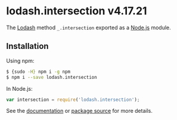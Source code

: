 # lodash.intersection v4.17.21

The [Lodash](https://lodash.com/) method `_.intersection` exported as a [Node.js](https://nodejs.org/) module.

## Installation

Using npm:
```bash
$ {sudo -H} npm i -g npm
$ npm i --save lodash.intersection
```

In Node.js:
```js
var intersection = require('lodash.intersection');
```

See the [documentation](https://lodash.com/docs#intersection) or [package source](https://github.com/lodash/lodash/blob/4.17.21-npm-packages/lodash.intersection) for more details.
